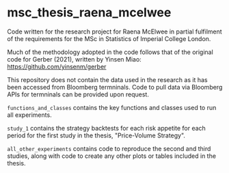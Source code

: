 # msc_thesis_raena_mcelwee
 Code written for the research project for Raena McElwee in partial fulfilment of the requirements for the MSc in Statistics of Imperial College London.


Much of the methodology adopted in the code follows that of the original code for Gerber (2021), written by Yinsen Miao: https://github.com/yinsenm/gerber

This repository does not contain the data used in the research as it has been accessed from Bloomberg termninals. Code to pull data via Bloomberg APIs for termninals can be provided upon request.

`functions_and_classes` contains the key functions and classes used to run all experiments. 

`study_1` contains the strategy backtests for each risk appetite for each period for the first study in the thesis, "Price-Volume Strategy".

`all_other_experiments` contains code to reproduce the second and third studies, along with code to create any other plots or tables included in the thesis.
